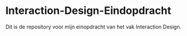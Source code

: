 # Interaction-Design-Eindopdracht
Dit is de repository voor mijn einopdracht van het vak Interaction Design.

